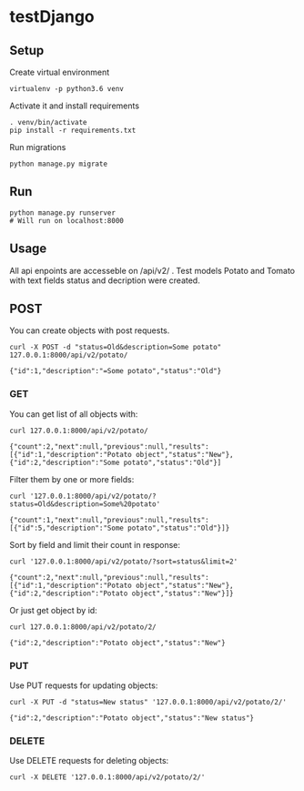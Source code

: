 # testDjango

## Setup

Create virtual environment
```
virtualenv -p python3.6 venv
```
Activate it and install requirements
```
. venv/bin/activate
pip install -r requirements.txt
```
Run migrations
```
python manage.py migrate
```

## Run
```
python manage.py runserver
# Will run on localhost:8000
```

## Usage
All api enpoints are accesseble on /api/v2/ .
Test models Potato and Tomato with text fields status and decription were created.
## POST
You can create objects with post requests.
```
curl -X POST -d "status=Old&description=Some potato" 127.0.0.1:8000/api/v2/potato/

{"id":1,"description":"=Some potato","status":"Old"}
```

### GET
You can get list of all objects with:
```
curl 127.0.0.1:8000/api/v2/potato/

{"count":2,"next":null,"previous":null,"results":[{"id":1,"description":"Potato object","status":"New"},{"id":2,"description":"Some potato","status":"Old"}]
```
Filter them by one or more fields:
```
curl '127.0.0.1:8000/api/v2/potato/?status=Old&description=Some%20potato'

{"count":1,"next":null,"previous":null,"results":[{"id":5,"description":"Some potato","status":"Old"}]}
```
Sort by field and limit their count in response:
```
curl '127.0.0.1:8000/api/v2/potato/?sort=status&limit=2'

{"count":2,"next":null,"previous":null,"results":[{"id":1,"description":"Potato object","status":"New"},{"id":2,"description":"Potato object","status":"New"}]}
```
Or just get object by id:
```
curl 127.0.0.1:8000/api/v2/potato/2/

{"id":2,"description":"Potato object","status":"New"}
```

### PUT
Use PUT requests for updating objects:
```
curl -X PUT -d "status=New status" '127.0.0.1:8000/api/v2/potato/2/'

{"id":2,"description":"Potato object","status":"New status"}
```

### DELETE
Use DELETE requests for deleting objects:
```
curl -X DELETE '127.0.0.1:8000/api/v2/potato/2/'

```
